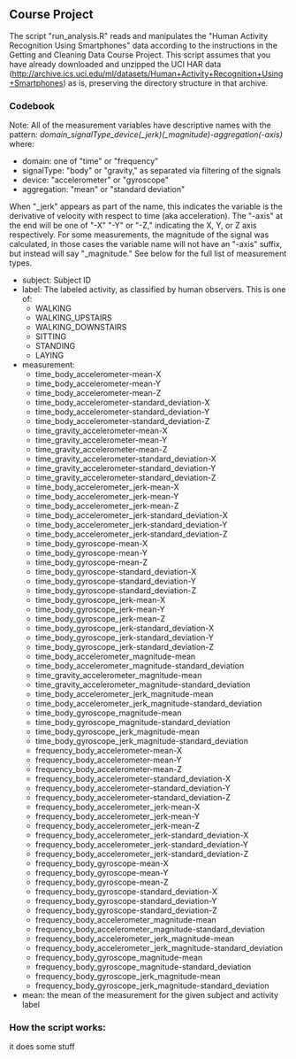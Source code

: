 ## Course Project
The script "run_analysis.R" reads and manipulates the "Human Activity Recognition 
Using Smartphones" data according to the instructions in the Getting and 
Cleaning Data Course Project. This script assumes that you have already downloaded 
and unzipped the UCI HAR data (http://archive.ics.uci.edu/ml/datasets/Human+Activity+Recognition+Using+Smartphones) 
as is, preserving the directory structure in that archive.

### Codebook
Note: All of the measurement variables have descriptive names with the pattern: 
*domain_signalType_device(_jerk)(_magnitude)-aggregation(-axis)* where:
- domain: one of "time" or "frequency"
- signalType: "body" or "gravity," as separated via filtering of the signals
- device: "accelerometer" or "gyroscope"
- aggregation: "mean" or "standard deviation"

When "_jerk" appears as part of the name, this indicates the variable is the derivative 
of velocity with respect to time (aka acceleration). The "-axis" at the end will be 
one of "-X" "-Y" or "-Z," indicating the X, Y, or Z axis respectively. For some 
measurements, the magnitude of the signal was calculated, in those cases the 
variable name will not have an "-axis" suffix, but instead will say "_magnitude." 
See below for the full list of measurement types.

- subject: Subject ID
- label: The labeled activity, as classified by human observers. This is one of: 
    - WALKING
    - WALKING_UPSTAIRS
    - WALKING_DOWNSTAIRS
    - SITTING
    - STANDING
    - LAYING
- measurement:
    - time_body_accelerometer-mean-X
    - time_body_accelerometer-mean-Y
    - time_body_accelerometer-mean-Z
    - time_body_accelerometer-standard_deviation-X
    - time_body_accelerometer-standard_deviation-Y
    - time_body_accelerometer-standard_deviation-Z
    - time_gravity_accelerometer-mean-X
    - time_gravity_accelerometer-mean-Y
    - time_gravity_accelerometer-mean-Z
    - time_gravity_accelerometer-standard_deviation-X
    - time_gravity_accelerometer-standard_deviation-Y
    - time_gravity_accelerometer-standard_deviation-Z
    - time_body_accelerometer_jerk-mean-X
    - time_body_accelerometer_jerk-mean-Y
    - time_body_accelerometer_jerk-mean-Z
    - time_body_accelerometer_jerk-standard_deviation-X
    - time_body_accelerometer_jerk-standard_deviation-Y
    - time_body_accelerometer_jerk-standard_deviation-Z
    - time_body_gyroscope-mean-X
    - time_body_gyroscope-mean-Y
    - time_body_gyroscope-mean-Z
    - time_body_gyroscope-standard_deviation-X
    - time_body_gyroscope-standard_deviation-Y
    - time_body_gyroscope-standard_deviation-Z
    - time_body_gyroscope_jerk-mean-X
    - time_body_gyroscope_jerk-mean-Y
    - time_body_gyroscope_jerk-mean-Z
    - time_body_gyroscope_jerk-standard_deviation-X
    - time_body_gyroscope_jerk-standard_deviation-Y
    - time_body_gyroscope_jerk-standard_deviation-Z
    - time_body_accelerometer_magnitude-mean
    - time_body_accelerometer_magnitude-standard_deviation
    - time_gravity_accelerometer_magnitude-mean
    - time_gravity_accelerometer_magnitude-standard_deviation
    - time_body_accelerometer_jerk_magnitude-mean
    - time_body_accelerometer_jerk_magnitude-standard_deviation
    - time_body_gyroscope_magnitude-mean
    - time_body_gyroscope_magnitude-standard_deviation
    - time_body_gyroscope_jerk_magnitude-mean
    - time_body_gyroscope_jerk_magnitude-standard_deviation
    - frequency_body_accelerometer-mean-X
    - frequency_body_accelerometer-mean-Y
    - frequency_body_accelerometer-mean-Z
    - frequency_body_accelerometer-standard_deviation-X
    - frequency_body_accelerometer-standard_deviation-Y
    - frequency_body_accelerometer-standard_deviation-Z
    - frequency_body_accelerometer_jerk-mean-X
    - frequency_body_accelerometer_jerk-mean-Y
    - frequency_body_accelerometer_jerk-mean-Z
    - frequency_body_accelerometer_jerk-standard_deviation-X
    - frequency_body_accelerometer_jerk-standard_deviation-Y
    - frequency_body_accelerometer_jerk-standard_deviation-Z
    - frequency_body_gyroscope-mean-X
    - frequency_body_gyroscope-mean-Y
    - frequency_body_gyroscope-mean-Z
    - frequency_body_gyroscope-standard_deviation-X
    - frequency_body_gyroscope-standard_deviation-Y
    - frequency_body_gyroscope-standard_deviation-Z
    - frequency_body_accelerometer_magnitude-mean
    - frequency_body_accelerometer_magnitude-standard_deviation
    - frequency_body_accelerometer_jerk_magnitude-mean
    - frequency_body_accelerometer_jerk_magnitude-standard_deviation
    - frequency_body_gyroscope_magnitude-mean
    - frequency_body_gyroscope_magnitude-standard_deviation
    - frequency_body_gyroscope_jerk_magnitude-mean
    - frequency_body_gyroscope_jerk_magnitude-standard_deviation
- mean: the mean of the measurement for the given subject and activity label

### How the script works:
it does some stuff